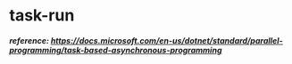 # task-run

##### reference: https://docs.microsoft.com/en-us/dotnet/standard/parallel-programming/task-based-asynchronous-programming <br>